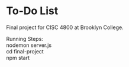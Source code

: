# To-Do List
Final project for CISC 4800 at Brooklyn College.

Running Steps: </br>
nodemon server.js </br>
cd final-project </br>
npm start
